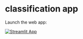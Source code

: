 # classification app

Launch the web app:

[![Streamlit App](https://static.streamlit.io/badges/streamlit_badge_black_white.svg)](https://alyanrndh-thesis-main-9ercg9.streamlitapp.com/)
